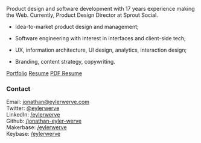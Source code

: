 Product design and software development with 17 years experience making the Web. Currently, Product Design Director at Sprout Social. 

- Idea-to-market product design and management;

- Software engineering with interest in interfaces and client-side tech;

- UX, information architecture, UI design, analytics, interaction design;

- Branding, content strategy, copywriting.

<a class="button" href="http://bit.ly/via-eylerwerve">Portfolio</a>
<a class="button" href="/jonathan/resume">Resume</a>
<a class="button" href="/assets/documents/Jonathan-Eyler-Werve-resume.pdf">PDF Resume</a>

### Contact

Email: jonathan@eylerwerve.com<br/>
Twitter: [@eylerwerve](https://twitter.com/EylerWerve)<br/>
LinkedIn: [/eylerwerve](https://www.linkedin.com/in/eylerwerve)<br/>
Github: [/jonathan-eyler-werve](https://github.com/Jonathan-Eyler-Werve)<br/>
Makerbase: [/eylerwerve](https://makerbase.co/m/z1ydbz/eylerwerve)<br/>
Keybase: [/eylerwerve](https://keybase.io/eylerwerve)<br/>
